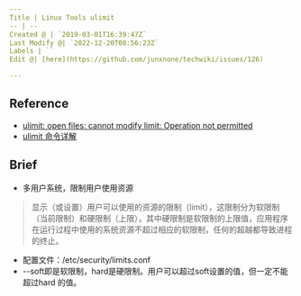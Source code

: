 ```yaml
---
Title | Linux Tools ulimit
-- | --
Created @ | `2019-03-01T16:39:47Z`
Last Modify @| `2022-12-20T08:56:23Z`
Labels | ``
Edit @| [here](https://github.com/junxnone/techwiki/issues/126)

---
```


## Reference
- [ulimit: open files: cannot modify limit: Operation not permitted](https://blog.csdn.net/leshami/article/details/8749773)
- [ulimit 命令详解](https://www.cnblogs.com/zengkefu/p/5649407.html)


## Brief
- 多用户系统，限制用户使用资源

> 显示（或设置）用户可以使用的资源的限制（limit），这限制分为软限制（当前限制）和硬限制（上限），其中硬限制是软限制的上限值，应用程序在运行过程中使用的系统资源不超过相应的软限制，任何的超越都导致进程的终止。

- 配置文件：/etc/security/limits.conf
- --soft即是软限制，hard是硬限制。用户可以超过soft设置的值，但一定不能超过hard 的值。
